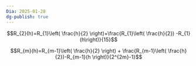 ```yaml
---
Dia: 2025-01-28
dg-publish: true
---
```

$$R_{2}(h)=R_{1}\left( \frac{h}{2} \right)+\frac{R_{1}\left( \frac{h}{2})  -R_{1}(h\right)}{15}$$

$$R_{m}(h)=R_{m-1}\left( \frac{h}{2} \right) + \frac{R_{m-1}\left( \frac{h}{2})-R_{m-1}(h
\right)}{2^{2m}-1}$$